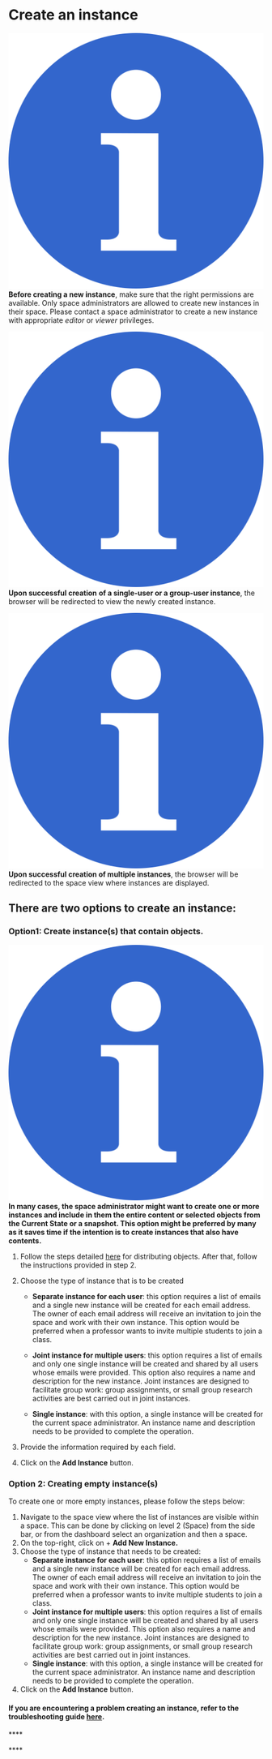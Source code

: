 # Create an instance

![](../../.gitbook/assets/info_simple.svg.png)**Before creating a new instance**, make sure that the right permissions are available. Only space administrators are allowed to create new instances in their space. Please contact a space administrator to create a new instance with appropriate _editor_ or _viewer_ privileges.

![](../../.gitbook/assets/info_simple.svg.png)**Upon successful creation** **of a single-user or a group-user instance**, the browser will be redirected to view the newly created instance.

![](../../.gitbook/assets/info_simple.svg.png)**Upon successful creation of multiple instances**, the browser will be redirected to the space view where instances are displayed.

## **There are two options to create an instance:**

### **Option1: Create instance\(s\) that contain objects.**

![](../../.gitbook/assets/info_simple.svg.png)**In many cases, the space administrator might want to create one or more instances and include in them the entire content or selected objects from the Current State or a snapshot. This option might be preferred by many as it saves time if the intention is to create instances that also have contents.**

1. Follow the steps detailed [here](../instance-management/distribute-a-snapshot.md) for distributing objects. After that, follow the instructions provided in step 2. 
2. Choose the type of instance that is to be created  


   * **Separate instance for each user**: this option requires a list of emails and a single new instance will be created for each email address. The owner of each email address will receive an invitation to join the space and work with their own instance. This option would be preferred when a professor wants to invite multiple students to join a class.



   * **Joint instance for multiple users**: this option requires a list of emails and only one single instance will be created and shared by all users whose emails were provided. This option also requires a name and description for the new instance. Joint instances are designed to facilitate group work: group assignments, or small group research activities are best carried out in joint instances. 



   * **Single instance**: with this option, a single instance will be created for the current space administrator. An instance name and description needs to be provided to complete the operation.

3. Provide the information required by each field. 
4. Click on the **Add Instance** button. 

### **Option 2: Creating empty instance\(s\)**

To create one or more empty instances, please follow the steps below:

1. Navigate to the space view where the list of instances are visible within a space. This can be done by clicking on level 2 \(Space\) from the side bar, or from the dashboard select an organization and then a space. 
2. On the top-right, click on + **Add New Instance.** 
3. Choose the type of instance that needs to be created: 
   * **Separate instance for each user**: this option requires a list of emails and a single new instance will be created for each email address. The owner of each email address will receive an invitation to join the space and work with their own instance. This option would be preferred when a professor wants to invite multiple students to join a class. 
   * **Joint instance for multiple users**: this option requires a list of emails and only one single instance will be created and shared by all users whose emails were provided. This option also requires a name and description for the new instance. Joint instances are designed to facilitate group work: group assignments, or small group research activities are best carried out in joint instances.  
   * **Single instance**: with this option, a single instance will be created for the current space administrator. An instance name and description needs to be provided to complete the operation. 
4. Click on the **Add Instance** button.



#### If you are encountering a problem creating an instance, refer to the troubleshooting guide [here](../../troubleshooting/authorization-issues/cannot-create-an-instance.md).

\*\*\*\*

\*\*\*\*


